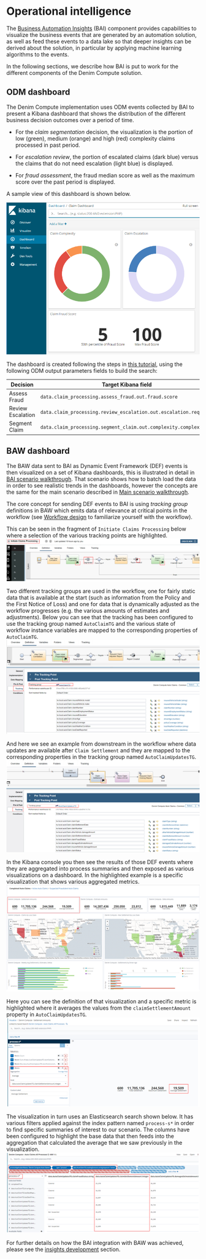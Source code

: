 # Operational intelligence  
The [Business Automation Insights](https://www.ibm.com/support/knowledgecenter/SSYHZ8_18.0.x/com.ibm.dba.bai/topics/con_bai_intro.html) (BAI) component provides capabilities to visualize the business events that are generated by an automation solution, as well as feed these events to a data lake so that deeper insights can be derived about the solution, in particular by applying machine learning algorithms to the events.

In the following sections, we describe how BAI is put to work for the different components of the Denim Compute solution.

## ODM dashboard
The Denim Compute implementation uses ODM events collected by BAI to present a Kibana dashboard that shows the distribution of the different business decision outcomes over a period of time.

- For the *claim segmentation* decision, the visualization is the portion of low (green), medium (orange) and high (red) complexity claims processed in past period.

- For *escalation review*, the portion of escalated claims (dark blue) versus the claims that do not need escalation (light blue) is displayed.

- For *fraud assessment*, the fraud median score as well as the maximum score over the past period is displayed.

A sample view of this dashboard is shown below.

![](images/odm-bai-dashboard.png)

The dashboard is created following the steps in [this tutorial](https://github.com/ODMDev/decisions-bai-gettingstarted/blob/master/gs_topics/tut_bai_gs_custom_lsn.md), using the following ODM output parameters fields to build the search:

| Decision | Target Kibana field | BOM attribute |
| -------- | ------------------- | ------------- |
| Assess Fraud | `data.claim_processing.assess_fraud.out.fraud.score` | `FraudAssessment.score` |
| Review Escalation | `data.claim_processing.review_escalation.out.escalation.required` | `EscalationAssessment.required` |
| Segment Claim | `data.claim_processing.segment_claim.out.complexity.complexity` | `ComplexityAssessment.complexity` |

## BAW dashboard
The BAW data sent to BAI as Dynamic Event Framework (DEF) events is then visualized on a set of Kibana dashboards, this is illustrated in detail in [BAI scenario walkthrough](../usecase/bai-scenario-walkthrough.md). That scenario shows how to batch load the data in order to see realistic trends in the dashboards, however the concepts are the same for the main scenario described in [Main scenario walkthrough](../usecase/resources/denim-compute-scenario-walkthrough.pdf).

The core concept for sending DEF events to BAI is using *tracking group* definitions in BAW which emits data of relevance at critical points in the workflow (see [Workflow design](./workflow.md) to familiarize yourself with the workflow).

This can be seen in the fragment of `Initiate Claims Processing` below where a selection of the various tracking points are highlighted.
![](images/insights-design-baw1.png)

Two different tracking groups are used in the workflow, one for fairly static data that is available at the start (such as information from the Policy and the First Notice of Loss) and one for data that is dynamically adjusted as the workflow progresses (e.g. the various amounts of estimates and adjustments). Below you can see that the tracking has been configured to use the tracking group named `AutoClaimTG` and the various state of workflow instance variables are mapped to the corresponding properties of `AutoClaimTG`.
![](images/insights-design-baw2.png)

And here we see an example from downstream in the workflow where data updates are available after `Claim Settlement` and they are mapped to the corresponding properties in the tracking group named `AutoClaimUpdatesTG`.
![](images/insights-design-baw3.png)

In the Kibana console you then see the results of those DEF events where they are aggregated into process summaries and then exposed as various visualizations on a dashboard. In the highlighted example is a specific visualization that shows various aggregated metrics.
![](images/insights-design-baw4.png)

Here you can see the definition of that visualization and a specific metric is highlighted where it averages the values from the `claimSettlementAmount` property in `AutoClaimUpdatesTG`.
![](images/insights-design-baw5.png)

The visualization in turn uses an Elasticsearch search shown below. It has various filters applied against the index pattern named `process-s*` in order to find specific summaries of interest to our scenario. The columns have been configured to highlight the base data that then feeds into the aggregation that calculated the average that we saw previously in the visualization.
![](images/insights-design-baw6.png)

For further details on how the BAI integration with BAW was achieved, please see the [insights development](../development/insights.md) section.